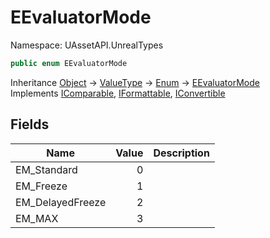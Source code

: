 # EEvaluatorMode

Namespace: UAssetAPI.UnrealTypes

```csharp
public enum EEvaluatorMode
```

Inheritance [Object](https://docs.microsoft.com/en-us/dotnet/api/system.object) → [ValueType](https://docs.microsoft.com/en-us/dotnet/api/system.valuetype) → [Enum](https://docs.microsoft.com/en-us/dotnet/api/system.enum) → [EEvaluatorMode](./uassetapi.unrealtypes.eevaluatormode.md)<br>
Implements [IComparable](https://docs.microsoft.com/en-us/dotnet/api/system.icomparable), [IFormattable](https://docs.microsoft.com/en-us/dotnet/api/system.iformattable), [IConvertible](https://docs.microsoft.com/en-us/dotnet/api/system.iconvertible)

## Fields

| Name | Value | Description |
| --- | --: | --- |
| EM_Standard | 0 |  |
| EM_Freeze | 1 |  |
| EM_DelayedFreeze | 2 |  |
| EM_MAX | 3 |  |
